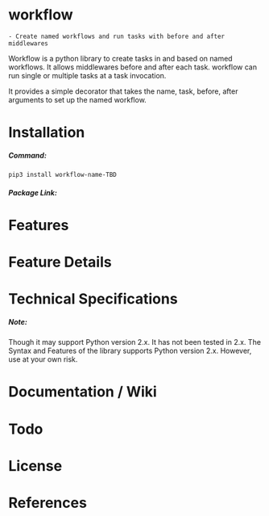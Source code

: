 # workflow
    - Create named workflows and run tasks with before and after middlewares
Workflow is a python library to create tasks in and based on named workflows. It allows middlewares before and after each task. workflow can run single or multiple tasks at a task invocation.

It provides a simple decorator that takes the name, task, before, after arguments to set up the named workflow.

# Installation

##### Command:
    pip3 install workflow-name-TBD

##### Package Link:
    

# Features
# Feature Details
# Technical Specifications

##### Note:
Though it may support Python version 2.x. It has not been tested in 2.x. The Syntax and Features of the library supports Python version 2.x. However, use at your own risk.

# Documentation / Wiki
# Todo
# License
# References
